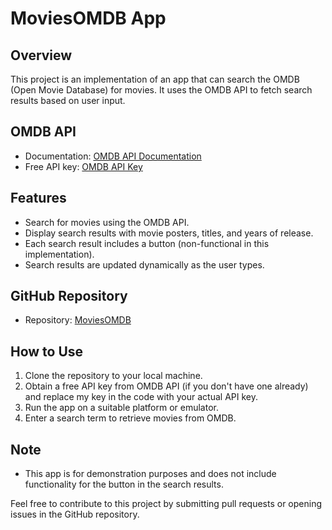 # MoviesOMDB App

## Overview
This project is an implementation of an app that can search the OMDB (Open Movie Database) for movies. It uses the OMDB API to fetch search results based on user input.

## OMDB API
- Documentation: [OMDB API Documentation](http://www.omdbapi.com/)
- Free API key: [OMDB API Key](http://www.omdbapi.com/apikey.aspx)

## Features
- Search for movies using the OMDB API.
- Display search results with movie posters, titles, and years of release.
- Each search result includes a button (non-functional in this implementation).
- Search results are updated dynamically as the user types.

## GitHub Repository
- Repository: [MoviesOMDB](https://github.com/codewithtejs/MoviesOMDB.git)

## How to Use
1. Clone the repository to your local machine.
2. Obtain a free API key from OMDB API (if you don't have one already) and replace my key in the code with your actual API key.
3. Run the app on a suitable platform or emulator.
4. Enter a search term to retrieve movies from OMDB.

## Note
- This app is for demonstration purposes and does not include functionality for the button in the search results.

Feel free to contribute to this project by submitting pull requests or opening issues in the GitHub repository.
